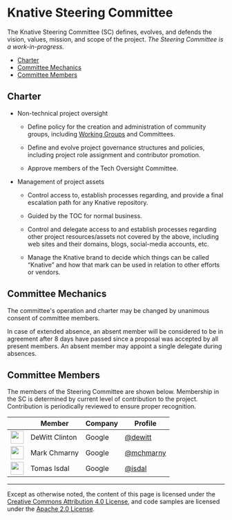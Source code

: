 # Knative Steering Committee

The Knative Steering Committee (SC) defines, evolves, and defends the vision,
values, mission, and scope of the project. *The Steering Committee is a
work-in-progress.*

*   [Charter](#charter)
*   [Committee Mechanics](#committee-mechanics)
*   [Committee Members](#committee-members)

## Charter

*   Non-technical project oversight

    *   Define policy for the creation and administration of community groups,
        including [Working Groups](WORKING-GROUPS.md) and Committees.

    *   Define and evolve project governance structures and policies, including
        project role assignment and contributor promotion.

    *   Approve members of the Tech Oversight Committee.

*   Management of project assets

    *   Control access to, establish processes regarding, and provide a final
        escalation path for any Knative repository.

    *   Guided by the TOC for normal business.

    *   Control and delegate access to and establish processes regarding other
        project resources/assets not covered by the above, including web sites
        and their domains, blogs, social-media accounts, etc.

    *   Manage the Knative brand to decide which things can be called “Knative”
        and how that mark can be used in relation to other efforts or vendors.

## Committee Mechanics

The committee's operation and charter may be changed by unanimous consent of
committee members.

In case of extended absence, an absent member will be considered to be in
agreement after 8 days have passed since a proposal was accepted by all present
members. An absent member may appoint a single delegate during absences.

<!-- TODO ## Committee Meeting -->

## Committee Members

The members of the Steering Committee are shown below. Membership in the SC is
determined by current level of contribution to the project. Contribution is
periodically reviewed to ensure proper recognition.

&nbsp;                                                   | Member         | Company | Profile
-------------------------------------------------------- | -------------- | ------- | -------
<img width="30px" src="https://github.com/dewitt.png">   | DeWitt Clinton | Google  | [@dewitt](https://github.com/dewitt)
<img width="30px" src="https://github.com/mchmarny.png"> | Mark Chmarny   | Google  | [@mchmarny](https://github.com/mchmarny)
<img width="30px" src="https://github.com/isdal.png">    | Tomas Isdal    | Google  | [@isdal](https://github.com/isdal)

---

Except as otherwise noted, the content of this page is licensed under the
[Creative Commons Attribution 4.0 License](https://creativecommons.org/licenses/by/4.0/),
and code samples are licensed under the
[Apache 2.0 License](https://www.apache.org/licenses/LICENSE-2.0).
